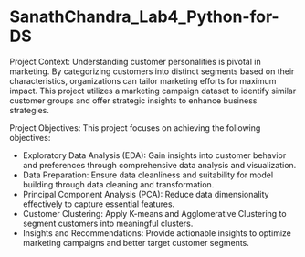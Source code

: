 # SanathChandra_Lab4_Python-for-DS

Project Context:
Understanding customer personalities is pivotal in marketing. By categorizing customers into distinct segments based on their characteristics, organizations can tailor marketing efforts for maximum impact. This project utilizes a marketing campaign dataset to identify similar customer groups and offer strategic insights to enhance business strategies.

Project Objectives:
This project focuses on achieving the following objectives:

- Exploratory Data Analysis (EDA): Gain insights into customer behavior and preferences through comprehensive data analysis and visualization.
- Data Preparation: Ensure data cleanliness and suitability for model building through data cleaning and transformation.
- Principal Component Analysis (PCA): Reduce data dimensionality effectively to capture essential features.
- Customer Clustering: Apply K-means and Agglomerative Clustering to segment customers into meaningful clusters.
- Insights and Recommendations: Provide actionable insights to optimize marketing campaigns and better target customer segments.








